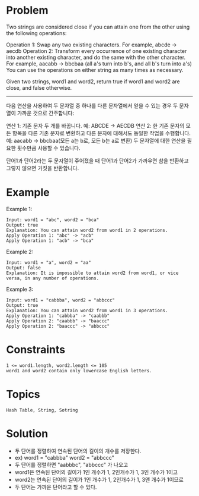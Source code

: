 # Problem
Two strings are considered close if you can attain one from the other using the following operations:

Operation 1: Swap any two existing characters.
For example, abcde -> aecdb
Operation 2: Transform every occurrence of one existing character into another existing character, and do the same with the other character.
For example, aacabb -> bbcbaa (all a's turn into b's, and all b's turn into a's)
You can use the operations on either string as many times as necessary.

Given two strings, word1 and word2, return true if word1 and word2 are close, and false otherwise.

---
다음 연산을 사용하여 두 문자열 중 하나를 다른 문자열에서 얻을 수 있는 경우 두 문자열이 가까운 것으로 간주합니다:

연산 1: 기존 문자 두 개를 바꿉니다.
예: ABCDE -> AECDB
연산 2: 한 기존 문자의 모든 항목을 다른 기존 문자로 변환하고 다른 문자에 대해서도 동일한 작업을 수행합니다.
예: aacabb -> bbcbaa(모든 a는 b로, 모든 b는 a로 변환)
두 문자열에 대한 연산을 필요한 횟수만큼 사용할 수 있습니다.

단어1과 단어2라는 두 문자열이 주어졌을 때 단어1과 단어2가 가까우면 참을 반환하고 그렇지 않으면 거짓을 반환합니다.
 
# Example

Example 1:

	Input: word1 = "abc", word2 = "bca"
	Output: true
	Explanation: You can attain word2 from word1 in 2 operations.
	Apply Operation 1: "abc" -> "acb"
	Apply Operation 1: "acb" -> "bca"
Example 2:

	Input: word1 = "a", word2 = "aa"
	Output: false
	Explanation: It is impossible to attain word2 from word1, or vice versa, in any number of operations.
Example 3:

	Input: word1 = "cabbba", word2 = "abbccc"
	Output: true
	Explanation: You can attain word2 from word1 in 3 operations.
	Apply Operation 1: "cabbba" -> "caabbb"
	Apply Operation 2: "caabbb" -> "baaccc"
	Apply Operation 2: "baaccc" -> "abbccc"
 

# Constraints

	1 <= word1.length, word2.length <= 105
	word1 and word2 contain only lowercase English letters.

# Topics
	Hash Table, String, Sotring

# Solution
- 두 단어를 정렬하여 연속된 단어의 길이의 개수를 저장한다.
- ex) word1 = "cabbba" word2 = "abbccc"
- 두 단어를 정렬하면 "aabbbc", "abbccc" 가 나오고
- word1은 연속된 단어의 길이가 1인 개수가 1, 2인개수가 1, 3인 개수가 1이고
- word2는 연속된 단어의 길이가 1인 개수가 1, 2인개수가 1, 3앤 개수가 1이므로
- 두 단어는 가까운 단어라고 할 수 있다.
